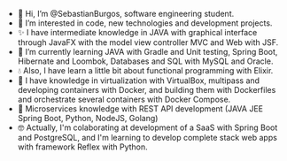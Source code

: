 - 👋 Hi, I’m @SebastianBurgos, software engineering student.
- 👀 I’m interested in code, new technologies and development projects.
- ✨ I have intermediate knowledge in JAVA with graphical interface through JavaFX with the model view controller MVC and Web with JSF.
- 🌱 I’m currently learning JAVA with Gradle and Unit testing, Spring Boot, Hibernate and Loombok, Databases and SQL with MySQL and Oracle.
- 💧 Also, I have learn a little bit about functional programming with Elixir.
- 🐋 I have knowledge in virtualization with VirtualBox, multipass and developing containers with Docker, and building them with Dockerfiles and orchestrate several containers with Docker Compose.
- 🦖 Microservices knowledge with REST API development (JAVA JEE Spring Boot, Python, NodeJS, Golang)
- 🤓 Actually, I'm colaborating at development of a SaaS with Spring Boot and PostgreSQL, and I'm learning to develop complete stack web apps with framework Reflex with Python.

<!---
SebastianBurgos/SebastianBurgos is a ✨ special ✨ repository because its `README.md` (this file) appears on your GitHub profile.
You can click the Preview link to take a look at your changes.
--->
